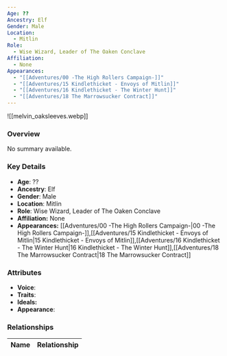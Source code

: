 ```yaml
---
Age: ??
Ancestry: Elf
Gender: Male
Location:
  - Mitlin
Role:
  - Wise Wizard, Leader of The Oaken Conclave
Affiliation:
  - None
Appearances:
  - "[[Adventures/00 -The High Rollers Campaign-]]"
  - "[[Adventures/15 Kindlethicket - Envoys of Mitlin]]"
  - "[[Adventures/16 Kindlethicket - The Winter Hunt]]"
  - "[[Adventures/18 The Marrowsucker Contract]]"
---
```


![[melvin_oaksleeves.webp]]

### Overview
No summary available.

### Key Details
- **Age**: ??
- **Ancestry**: Elf
- **Gender**: Male
- **Location**: Mitlin
- **Role**: Wise Wizard, Leader of The Oaken Conclave
- **Affiliation:** None
- **Appearances:** [[Adventures/00 -The High Rollers Campaign-\|00 -The High Rollers Campaign-]],[[Adventures/15 Kindlethicket - Envoys of Mitlin\|15 Kindlethicket - Envoys of Mitlin]],[[Adventures/16 Kindlethicket - The Winter Hunt\|16 Kindlethicket - The Winter Hunt]],[[Adventures/18 The Marrowsucker Contract\|18 The Marrowsucker Contract]]

### Attributes
- **Voice**: 
- **Traits**: 
- **Ideals:** 
- **Appearance**:

### Relationships

| Name  | Relationship |
| ----- | ------------ |
